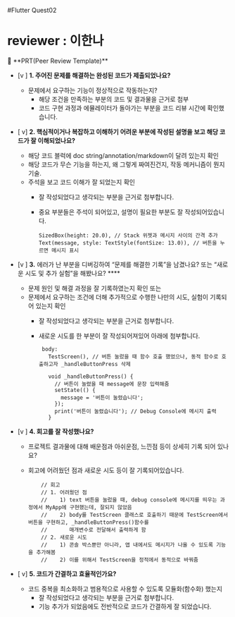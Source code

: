 #Flutter Quest02
# reviewer : 이한나
<aside>
🔑 **PRT(Peer Review Template)**

- [v ]  **1. 주어진 문제를 해결하는 완성된 코드가 제출되었나요?**
    - 문제에서 요구하는 기능이 정상적으로 작동하는지?
        - 해당 조건을 만족하는 부분의 코드 및 결과물을 근거로 첨부  
        - 코드 구현 과정과 에뮬레이터가 돌아가는 부분을 코드 리뷰 시간에 확인했습니다.
          
- [ v]  **2. 핵심적이거나 복잡하고 이해하기 어려운 부분에 작성된 설명을 보고 해당 코드가 잘 이해되었나요?**
    - 해당 코드 블럭에 doc string/annotation/markdown이 달려 있는지 확인
    - 해당 코드가 무슨 기능을 하는지, 왜 그렇게 짜여진건지, 작동 메커니즘이 뭔지 기술.
    - 주석을 보고 코드 이해가 잘 되었는지 확인
        - 잘 작성되었다고 생각되는 부분을 근거로 첨부합니다.  
        - 중요 부분들은 주석이 되어있고, 설명이 필요한 부분도 잘 작성되어있습니다.  
          
              SizedBox(height: 20.0), // Stack 위젯과 메시지 사이의 간격 추가
              Text(message, style: TextStyle(fontSize: 13.0)), // 버튼을 누르면 메시지 표시
        
- [v ]  **3.** 에러가 난 부분을 디버깅하여 “문제를 해결한 기록”을 남겼나요? 또는
   “새로운 시도 및 추가 실험”을 해봤나요? ****
    - 문제 원인 및 해결 과정을 잘 기록하였는지 확인 또는
    - 문제에서 요구하는 조건에 더해 추가적으로 수행한 나만의 시도, 실험이 기록되어 있는지 확인
        - 잘 작성되었다고 생각되는 부분을 근거로 첨부합니다.  
        -  새로운 시도를 한 부분이 잘 작성되어져있어 아래에 첨부합니다.
           
                body:
                  TestScreen(), // 버튼 눌렀을 때 함수 호출 했었으나, 동적 함수로 호출하고자 _handleButtonPress 삭제
           
                  void _handleButtonPress() {
                    // 버튼이 눌렸을 때 message에 문장 입력해줌
                    setState(() {
                      message = '버튼이 눌렸습니다';
                    });
                    print('버튼이 눌렸습니다'); // Debug Console에 메시지 출력
                  }
           
- [v ]  **4. 회고를 잘 작성했나요?**
    - 프로젝트 결과물에 대해 배운점과 아쉬운점, 느낀점 등이 상세히 기록 되어 있나요?  
    - 회고에 어려웠던 점과 새로운 시도 등이 잘 기록되어있습니다.

              // 회고
              // 1. 어려웠던 점
              //    1) text 버튼을 눌렀을 때, debug console에 메시지를 띄우는 과정에서 MyApp에 구현했는데, 잘되지 않았음
              //    2) body를 TestScreen 클래스로 호출하기 때문에 TestScreen에서 버튼을 구현하고, _handleButtonPress()함수를
              //       매개변수로 전달해서 출력하게 함
              // 2. 새로운 시도
              //    1) 콘솔 박스뿐만 아니라, 앱 내에서도 메시지가 나올 수 있도록 기능을 추가해봄
              //    2) 이를 위해서 TestScreen을 정적에서 동적으로 바꿔줌
                
- [ v]  **5. 코드가 간결하고 효율적인가요?**
    - 코드 중복을 최소화하고 범용적으로 사용할 수 있도록 모듈화(함수화) 했는지
        - 잘 작성되었다고 생각되는 부분을 근거로 첨부합니다.  
        - 기능 추가가 되었음에도 전반적으로 코드가 간결하게 잘 되었습니다.    
</aside>
